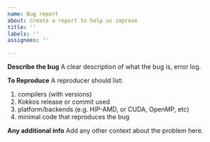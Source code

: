 ```yaml
---
name: Bug report
about: Create a report to help us improve
title: ''
labels: ''
assignees: ''

---
```


**Describe the bug**
A clear description of what the bug is, error log.

**To Reproduce**
A reproducer should list:
1. compilers (with versions)
2. Kokkos release or commit used
3. platform/backends (e.g. HIP-AMD, or CUDA, OpenMP, etc)
4. minimal code that reproduces the bug

**Any additional info**
Add any other context about the problem here.
